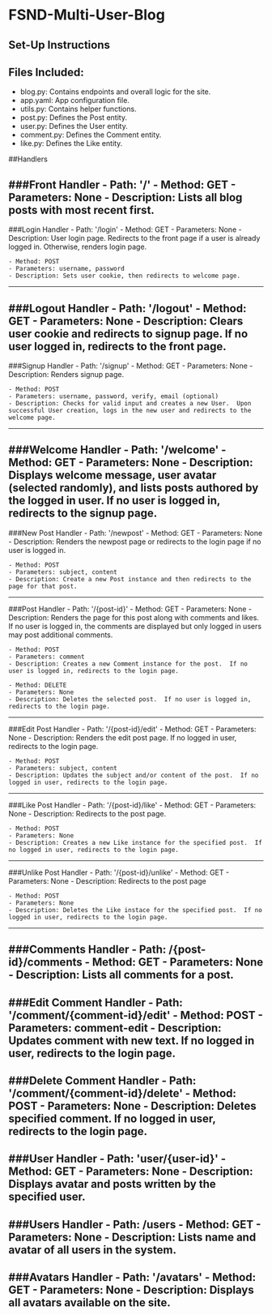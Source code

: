 # FSND-Multi-User-Blog

## Set-Up Instructions

## Files Included:
- blog.py: Contains endpoints and overall logic for the site.
- app.yaml: App configuration file.
- utils.py: Contains helper functions.
- post.py: Defines the Post entity.
- user.py: Defines the User entity.
- comment.py: Defines the Comment entity.
- like.py: Defines the Like entity.

##Handlers

###Front Handler
    - Path: '/'
    - Method: GET
    - Parameters: None
    - Description: Lists all blog posts with most recent first.
---
###Login Handler
    - Path: '/login'
    - Method: GET
    - Parameters: None
    - Description: User login page.  Redirects to the front page if a user is already logged in.  Otherwise, renders login page.

    - Method: POST
    - Parameters: username, password
    - Description: Sets user cookie, then redirects to welcome page.
---
###Logout Handler
    - Path: '/logout'
    - Method: GET
    - Parameters: None
    - Description: Clears user cookie and redirects to signup page.  If no user logged in, redirects to the front page.
---
###Signup Handler
    - Path: '/signup'
    - Method: GET
    - Parameters: None
    - Description: Renders signup page.

    - Method: POST
    - Parameters: username, password, verify, email (optional)
    - Description: Checks for valid input and creates a new User.  Upon successful User creation, logs in the new user and redirects to the welcome page.
---
###Welcome Handler
    - Path: '/welcome'
    - Method: GET
    - Parameters: None
    - Description: Displays welcome message, user avatar (selected randomly), and lists posts authored by the logged in user.  If no user is logged in, redirects to the signup page.
---
###New Post Handler
    - Path: '/newpost'
    - Method: GET
    - Parameters: None
    - Description: Renders the newpost page or redirects to the login page if no user is logged in.

    - Method: POST
    - Parameters: subject, content
    - Description: Create a new Post instance and then redirects to the page for that post.
---
###Post Handler
    - Path: '/{post-id}'
    - Method: GET
    - Parameters: None
    - Description: Renders the page for this post along with comments and likes.  If no user is logged in, the comments are displayed but only logged in users may post additional comments.

    - Method: POST
    - Parameters: comment
    - Description: Creates a new Comment instance for the post.  If no user is logged in, redirects to the login page.

    - Method: DELETE
    - Parameters: None
    - Description: Deletes the selected post.  If no user is logged in, redirects to the login page.
---
###Edit Post Handler
    - Path: '/{post-id}/edit'
    - Method: GET
    - Parameters: None
    - Description: Renders the edit post page.  If no logged in user, redirects to the login page.

    - Method: POST
    - Parameters: subject, content
    - Description: Updates the subject and/or content of the post.  If no logged in user, redirects to the login page.
---
###Like Post Handler
    - Path: '/{post-id}/like'
    - Method: GET
    - Parameters: None
    - Description: Redirects to the post page.

    - Method: POST
    - Parameters: None
    - Description: Creates a new Like instance for the specified post.  If no logged in user, redirects to the login page.
---
###Unlike Post Handler
    - Path: '/{post-id}/unlike'
    - Method: GET
    - Parameters: None
    - Description: Redirects to the post page

    - Method: POST
    - Parameters: None
    - Description: Deletes the Like instace for the specified post.  If no logged in user, redirects to the login page.
---
###Comments Handler
    - Path: /{post-id}/comments
    - Method: GET
    - Parameters: None
    - Description: Lists all comments for a post.
---
###Edit Comment Handler
    - Path: '/comment/{comment-id}/edit'
    - Method: POST
    - Parameters: comment-edit
    - Description: Updates comment with new text.  If no logged in user, redirects to the login page.
---
###Delete Comment Handler
    - Path: '/comment/{comment-id}/delete'
    - Method: POST
    - Parameters: None
    - Description: Deletes specified comment.  If no logged in user, redirects to the login page.
---
###User Handler
    - Path: 'user/{user-id}'
    - Method: GET
    - Parameters: None
    - Description: Displays avatar and posts written by the specified user.
---
###Users Handler
    - Path: /users
    - Method: GET
    - Parameters: None
    - Description: Lists name and avatar of all users in the system.
---
###Avatars Handler
    - Path: '/avatars'
    - Method: GET
    - Parameters: None
    - Description: Displays all avatars available on the site.
---